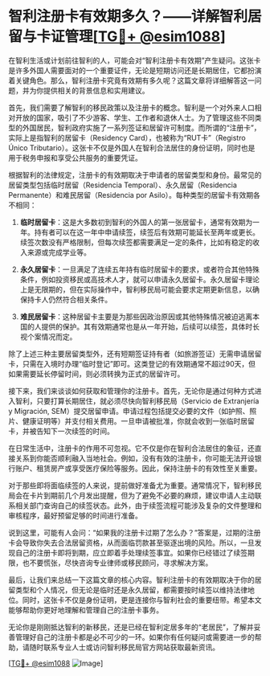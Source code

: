 # 智利注册卡有效期多久？——详解智利居留与卡证管理[[TG💪+ @esim1088](https://t.me/s/esim1088)]

在智利生活或计划前往智利的人，可能会对“智利注册卡有效期”产生疑问。这张卡是许多外国人需要面对的一个重要证件，无论是短期访问还是长期居住，它都扮演着关键角色。那么，智利注册卡究竟有效期有多久呢？这篇文章将详细解答这一问题，并为你提供相关的背景信息和实用建议。

首先，我们需要了解智利的移民政策以及注册卡的概念。智利是一个对外来人口相对开放的国家，吸引了不少游客、学生、工作者和退休人士。为了管理这些不同类型的外国居民，智利政府实施了一系列签证和居留许可制度。而所谓的“注册卡”，实际上是指智利的居留卡（Residency Card），也被称为“RUT卡”（Registro Único Tributario）。这张卡不仅是外国人在智利合法居住的身份证明，同时也是用于税务申报和享受公共服务的重要凭证。

根据智利的法律规定，注册卡的有效期取决于申请者的居留类型和身份。最常见的居留类型包括临时居留（Residencia Temporal）、永久居留（Residencia Permanente）和难民居留（Residencia por Asilo）。每种类型的居留卡有效期各不相同：

1. **临时居留卡**：这是大多数初到智利的外国人的第一张居留卡，通常有效期为一年。持有者可以在这一年中申请续签，续签后有效期可能延长至两年或更长。续签次数没有严格限制，但每次续签都需要满足一定的条件，比如有稳定的收入来源或完成学业等。

2. **永久居留卡**：一旦满足了连续五年持有临时居留卡的要求，或者符合其他特殊条件，例如投资移民或高技术人才，就可以申请永久居留卡。永久居留卡理论上是无限期的，但在实际操作中，智利移民局可能会要求定期更新信息，以确保持卡人仍然符合相关条件。

3. **难民居留卡**：这种居留卡主要是为那些因政治原因或其他特殊情况被迫逃离本国的人提供的保护。其有效期通常也是从一年开始，后续可以续签，具体时长视个案情况而定。

除了上述三种主要居留类型外，还有短期签证持有者（如旅游签证）无需申请居留卡，只需在入境时办理“临时登记”即可。这类登记的有效期通常不超过90天，但如果需要延长停留时间，则必须转换为正式的居留许可。

接下来，我们来谈谈如何获取和管理你的注册卡。首先，无论你是通过何种方式进入智利，只要打算长期居住，就必须尽快向智利移民局（Servicio de Extranjería y Migración, SEM）提交居留申请。申请过程包括提交必要的文件（如护照、照片、健康证明等）并支付相关费用。一旦申请被批准，你就会收到一张临时居留卡，并被告知下一次续签的时间。

在日常生活中，注册卡的作用不可忽视。它不仅是你在智利合法居住的象征，还直接关系到你能否顺利融入当地社会。例如，没有有效的注册卡，你可能无法开设银行账户、租赁房产或享受医疗保险等服务。因此，保持注册卡的有效性至关重要。

对于那些即将面临续签的人来说，提前做好准备尤为重要。通常情况下，智利移民局会在卡片到期前几个月发出提醒，但为了避免不必要的麻烦，建议申请人主动联系相关部门查询自己的续签状态。此外，由于续签流程可能涉及复杂的文件整理和审核程序，最好预留足够的时间进行准备。

说到这里，可能有人会问：“如果我的注册卡过期了怎么办？”答案是，过期的注册卡会导致你失去合法居留资格，从而面临罚款甚至驱逐出境的风险。所以，一旦发现自己的注册卡即将到期，应立即着手处理续签事宜。如果你已经错过了续签期限，也不要慌张，尽快咨询专业律师或移民顾问，寻求解决方案。

最后，让我们来总结一下这篇文章的核心内容。智利注册卡的有效期取决于你的居留类型和个人情况，但无论是临时还是永久居留，都需要按时续签以维持法律地位。同时，这张卡不仅是身份证明，更是连接你与智利社会的重要纽带。希望本文能够帮助你更好地理解和管理自己的注册卡事务。

无论你是刚刚抵达智利的新移民，还是已经在智利定居多年的“老居民”，了解并妥善管理好自己的注册卡都是必不可少的一环。如果你有任何疑问或需要进一步的帮助，请随时联系专业人士或访问智利移民局官方网站获取最新资讯。

[[TG💪+ @esim1088](https://t.me/s/esim1088) ![Image](https://i.postimg.cc/4NQfJmqS/Snipaste-2025-05-13-00-14-12.png)]